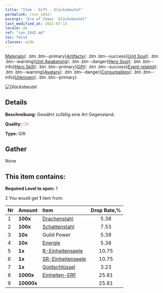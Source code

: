 ```yaml
---
title: "Item - Gift - Glücksbeutel"
permalink: /con_1842/
excerpt: "Era of Chaos  Glücksbeutel"
last_modified_at: 2021-07-13
locale: de
ref: "con_1842.md"
toc: false
classes: wide
---
```

 [Materials](/ItemsDE/){: .btn .btn--primary}[Artifacts](/ItemsDE/Artifacts/){: .btn .btn--success}[Unit Soul](/ItemsDE/UnitSoul/){: .btn .btn--warning}[Unit Awakening](/ItemsDE/UnitAwakening/){: .btn .btn--danger}[Hero Soul](/ItemsDE/HeroSoul/){: .btn .btn--info}[Hero Skill](/ItemsDE/HeroSkill/){: .btn .btn--primary}[Gift](/ItemsDE/Gift/){: .btn .btn--success}[Event related](/ItemsDE/Events/){: .btn .btn--warning}[Avatars](/ItemsDE/Avatars/){: .btn .btn--danger}[Consumables](/ItemsDE/Consumables/){: .btn .btn--info}[Unknown](/ItemsDE/Unknown/){: .btn .btn--primary}

 ![Glücksbeutel](/images/t/i_907314.png)

## Details
 **Beschreibung:** Gewährt zufällig eine Art Gegenstand.

 **Quality:** <span style="color: #DA70D6">OK</span>

 **Type:** Gift

## Gather

  None

## This item contains:

 **Required Level to open:** 1

 2 You would get **1** item  from:

  | Nr | Amount |     Item    | Drop Rate,% |
  |:---|:-------|:------------|:---------:|
  | 1 |  **100x** | [Drachenstahl](/ItemsDE/con_880/) | 5.38 | 
  | 2 |  **100x** | [Schattenstahl](/ItemsDE/con_881/) | 7.53 | 
  | 3 |  **10x** | Guild Power | 5.38 | 
  | 4 |  **10x** | [Energie](/ItemsDE/con_900/) | 5.38 | 
  | 5 |  **1x** | [R-Einheitenseele](/ItemsDE/con_533/) | 10.75 | 
  | 6 |  **1x** | [SR-Einheitenseele](/ItemsDE/con_534/) | 10.75 | 
  | 7 |  **1x** | [Goldschlüssel](/ItemsDE/con_783/) | 3.23 | 
  | 8 |  **1000x** | [Einheiten-ERF](/ItemsDE/con_902/) | 25.81 | 
  | 9 |  **10000x** | <i class="fas fa-coins"/> | 25.81 | 
